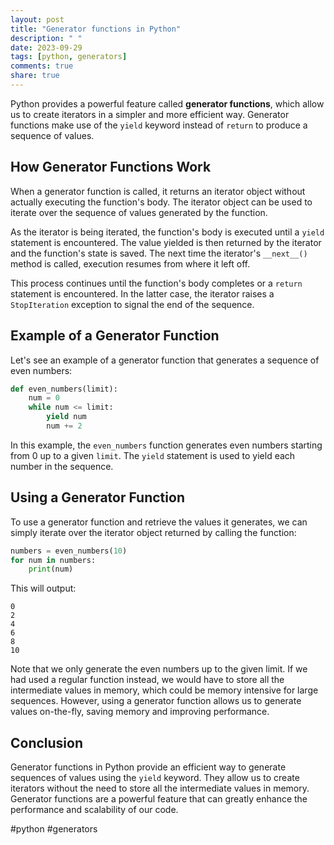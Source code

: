 ```yaml
---
layout: post
title: "Generator functions in Python"
description: " "
date: 2023-09-29
tags: [python, generators]
comments: true
share: true
---
```


Python provides a powerful feature called **generator functions**, which allow us to create iterators in a simpler and more efficient way. Generator functions make use of the `yield` keyword instead of `return` to produce a sequence of values.

## How Generator Functions Work

When a generator function is called, it returns an iterator object without actually executing the function's body. The iterator object can be used to iterate over the sequence of values generated by the function.

As the iterator is being iterated, the function's body is executed until a `yield` statement is encountered. The value yielded is then returned by the iterator and the function's state is saved. The next time the iterator's `__next__()` method is called, execution resumes from where it left off.

This process continues until the function's body completes or a `return` statement is encountered. In the latter case, the iterator raises a `StopIteration` exception to signal the end of the sequence.

## Example of a Generator Function

Let's see an example of a generator function that generates a sequence of even numbers:

```python
def even_numbers(limit):
    num = 0
    while num <= limit:
        yield num
        num += 2
```

In this example, the `even_numbers` function generates even numbers starting from 0 up to a given `limit`. The `yield` statement is used to yield each number in the sequence.

## Using a Generator Function

To use a generator function and retrieve the values it generates, we can simply iterate over the iterator object returned by calling the function:

```python
numbers = even_numbers(10)
for num in numbers:
    print(num)
```

This will output:

```
0
2
4
6
8
10
```

Note that we only generate the even numbers up to the given limit. If we had used a regular function instead, we would have to store all the intermediate values in memory, which could be memory intensive for large sequences. However, using a generator function allows us to generate values on-the-fly, saving memory and improving performance.

## Conclusion

Generator functions in Python provide an efficient way to generate sequences of values using the `yield` keyword. They allow us to create iterators without the need to store all the intermediate values in memory. Generator functions are a powerful feature that can greatly enhance the performance and scalability of our code.

#python #generators